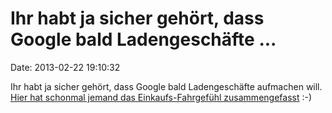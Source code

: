Ihr habt ja sicher gehört, dass Google bald Ladengeschäfte \...
===============================================================

Date: 2013-02-22 19:10:32

Ihr habt ja sicher gehört, dass Google bald Ladengeschäfte aufmachen
will. [Hier hat schonmal jemand das Einkaufs-Fahrgefühl
zusammengefasst](http://tapastic.com/episode/1976) :-)
